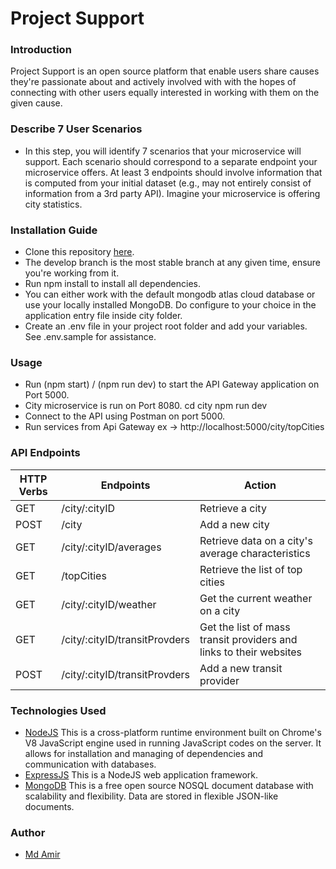 
# Project Support
### Introduction
Project Support is an open source platform that enable users share causes they're passionate about and actively involved with with the hopes of connecting with other users equally interested in working with them on the given cause.
### Describe 7 User Scenarios
* In this step, you will identify 7 scenarios that your microservice will support. Each scenario should correspond to a separate endpoint your microservice offers. At least 3 endpoints should involve information that is computed from your initial dataset (e.g., may not entirely consist of information from a 3rd party API). Imagine your microservice is offering city statistics.
### Installation Guide
* Clone this repository [here](https://github.com/MdAmir-99/Algo8_Assignment_Microservices.git).
* The develop branch is the most stable branch at any given time, ensure you're working from it.
* Run npm install to install all dependencies.
* You can either work with the default mongodb atlas cloud database or use your locally installed MongoDB. Do configure to your choice in the application entry file inside city folder.
* Create an .env file in your project root folder and add your variables. See .env.sample for assistance.
### Usage
* Run (npm start) / (npm run dev) to start the API Gateway application on Port 5000.
* City microservice is run on Port 8080.
    cd city
    npm run dev
* Connect to the API using Postman on port 5000.
* Run services from Api Gateway 
    ex ->  http://localhost:5000/city/topCities
### API Endpoints
| HTTP Verbs | Endpoints | Action |
| --- | --- | --- |
| GET | /city/:cityID | Retrieve a city |
| POST | /city | Add a new city |
| GET | /city/:cityID/averages | Retrieve data on a city&#39;s average characteristics |
| GET | /topCities | Retrieve the list of top cities |
| GET | /city/:cityID/weather | Get the current weather on a city |
| GET | /city/:cityID/transitProvders | Get the list of mass transit providers and links to their websites |
| POST | /city/:cityID/transitProvders | Add a new transit provider |

### Technologies Used
* [NodeJS](https://nodejs.org/) This is a cross-platform runtime environment built on Chrome's V8 JavaScript engine used in running JavaScript codes on the server. It allows for installation and managing of dependencies and communication with databases.
* [ExpressJS](https://www.expresjs.org/) This is a NodeJS web application framework.
* [MongoDB](https://www.mongodb.com/) This is a free open source NOSQL document database with scalability and flexibility. Data are stored in flexible JSON-like documents.

### Author
* [Md Amir](https://github.com/MdAmir-99)

